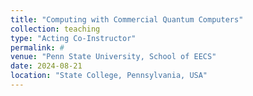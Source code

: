 ```yaml
---
title: "Computing with Commercial Quantum Computers"
collection: teaching
type: "Acting Co-Instructor"
permalink: #
venue: "Penn State University, School of EECS"
date: 2024-08-21
location: "State College, Pennsylvania, USA"
---
```


